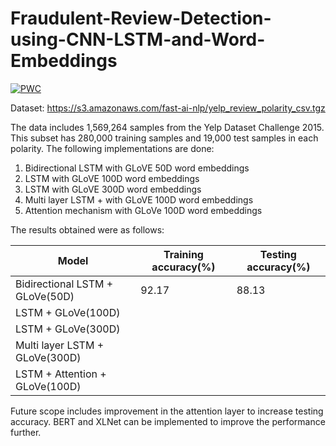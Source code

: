 # Fraudulent-Review-Detection-using-CNN-LSTM-and-Word-Embeddings
[![PWC](https://img.shields.io/endpoint.svg?url=https://paperswithcode.com/badge/unsupervised-data-augmentation/sentiment-analysis-on-yelp-fine-grained)](https://paperswithcode.com/sota/sentiment-analysis-on-yelp-fine-grained?p=unsupervised-data-augmentation)

Dataset: https://s3.amazonaws.com/fast-ai-nlp/yelp_review_polarity_csv.tgz

The data includes 1,569,264 samples from the Yelp Dataset Challenge 2015. This subset has 280,000 training samples and 19,000 test samples in each polarity.
The following implementations are done:
1. Bidirectional LSTM with GLoVE 50D word embeddings
2. LSTM with GLoVE 100D word embeddings
3. LSTM with GLoVE 300D word embeddings
4. Multi layer LSTM + with GLoVE 100D word embeddings
5. Attention mechanism with GLoVe 100D word embeddings

The results obtained were as follows:

| Model | Training accuracy(%) | Testing accuracy(%) |
| ----- | ----------------- | ---------------- |
| Bidirectional LSTM + GLoVe(50D) | 92.17  | 88.13 |
| LSTM + GLoVe(100D) |  |  |
| LSTM + GLoVe(300D) |  |  |
| Multi layer LSTM + GLoVe(300D) |  |  |
| LSTM + Attention + GLoVe(100D) |  | |

Future scope includes improvement in the attention layer to increase testing accuracy. BERT and XLNet can be implemented to improve the performance further.
